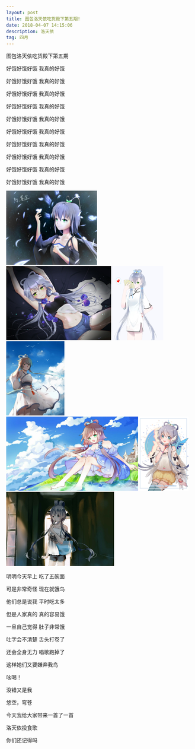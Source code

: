 ```yaml
---
layout: post
title: 图包洛天依吃货殿下第五期!
date: 2018-04-07 14:15:06 
description: 洛天依
tag: 四月
---
```



图包洛天依吃货殿下第五期



好饿好饿好饿 我真的好饿

好饿好饿好饿 我真的好饿

好饿好饿好饿 我真的好饿

好饿好饿好饿 我真的好饿

好饿好饿好饿 我真的好饿

好饿好饿好饿 我真的好饿

好饿好饿好饿 我真的好饿

好饿好饿好饿 我真的好饿

好饿好饿好饿 我真的好饿

好饿好饿好饿 我真的好饿

<img src="/images/a.jpg" winth="200" height="200" alt="img"><img src="/images/g.jpg" winth="200" height="200" alt="img"><img src="/images/c.jpg" winth="200" height="200" alt="img"><img src="/images/d.jpg" winth="200" height="200" alt="img"><img src="/images/e.jpg" winth="200" height="200" alt="img"><img src="/images/f.jpg" winth="200" height="200" alt="img"><img src="/images/b.jpg" winth="200" height="200" alt="img">

明明今天早上 吃了五碗面

可是非常奇怪 现在就饿鸟

他们总是说我 平时吃太多

但是人家真的 真的容易饿

一旦自己觉得 肚子非常饿

吐字会不清楚 舌头打卷了

还会全身无力 唱歌跑掉了

这样她们又要嫌弃我鸟

吆喝！

没错又是我

悠空，穹苍

今天我给大家带来一首了一首

洛天依投食歌

你们还记得吗
